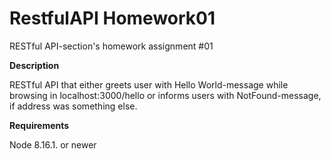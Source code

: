 # RestfulAPI Homework01
RESTful API-section's homework assignment #01

**Description**

RESTful API that either greets user with Hello World-message while browsing in localhost:3000/hello or informs users with NotFound-message, if address was something else.

**Requirements** 

Node 8.16.1. or newer
